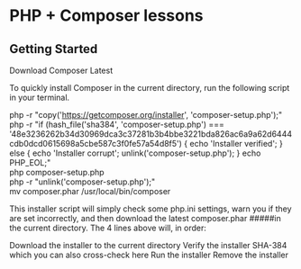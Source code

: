 # PHP + Composer lessons



## Getting Started

Download Composer Latest

To quickly install Composer in the current directory,
 run the following script in your terminal. 
 
 

php -r "copy('https://getcomposer.org/installer', 'composer-setup.php');"  
php -r "if (hash_file('sha384', 'composer-setup.php') === '48e3236262b34d30969dca3c37281b3b4bbe3221bda826ac6a9a62d6444cdb0dcd0615698a5cbe587c3f0fe57a54d8f5') { echo 'Installer verified'; } else { echo 'Installer corrupt'; unlink('composer-setup.php'); } echo PHP_EOL;"  
php composer-setup.php  
php -r "unlink('composer-setup.php');"  
mv composer.phar /usr/local/bin/composer

This installer script will simply check some php.ini 
settings, warn you if they are set incorrectly, 
and then download the latest composer.phar 
#####in the current directory. 
The 4 lines above will, in order:

Download the installer to the current directory
Verify the installer SHA-384 which you can also cross-check here
Run the installer
Remove the installer

